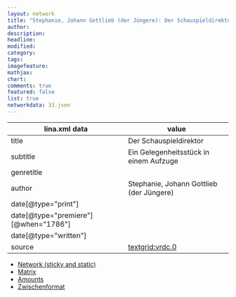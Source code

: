 ```yaml
---
layout: network
title: "Stephanie, Johann Gottlieb (der Jüngere): Der Schauspieldirektor (1786)"
author:
description:
headline:
modified:
category:
tags:
imagefeature: 
mathjax: 
chart: 
comments: true
featured: false
list: true
networkdata: 33.json
---
```

lina.xml data  | value
------------- | -------------
title|Der Schauspieldirektor
subtitle|Ein Gelegenheitsstück in einem Aufzuge
genretitle|
author|Stephanie, Johann Gottlieb (der Jüngere)
date[@type="print"]|
date[@type="premiere"][@when="1786"]|
date[@type="written"]|
source|[textgrid:vrdc.0](https://textgridlab.org/1.0/tgcrud-public/rest/textgrid:vrdc.0/data)



* [Network (sticky and static)](/network33)
* [Matrix](/matrix33)
* [Amounts](/amount33)
* [Zwischenformat](/lina33 )
